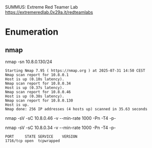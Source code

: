 SUMMUS: Extreme Red Teamer Lab
https://extremeredlab.0x29a.it/redteamlabs

# Enumeration
## nmap 

 nmap -sn 10.8.0.130/24 

```
Starting Nmap 7.95 ( https://nmap.org ) at 2025-07-31 14:50 CEST
Nmap scan report for 10.8.0.1
Host is up (0.10s latency).
Nmap scan report for 10.8.0.34
Host is up (0.37s latency).
Nmap scan report for 10.8.0.46
Host is up (0.38s latency).
Nmap scan report for 10.8.0.130
Host is up.
Nmap done: 256 IP addresses (4 hosts up) scanned in 35.63 seconds
```

nmap -sV -sC 10.8.0.46 -v  --min-rate 1000 -Pn -T4 -p-


nmap -sV -sC 10.8.0.34 -v  --min-rate 1000 -Pn -T4 -p-

```
PORT     STATE SERVICE    VERSION
1716/tcp open  tcpwrapped
```

